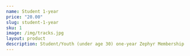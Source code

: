 ```yaml
---
name: Student 1-year
price: "20.00"
slug: student-1-year
sku: 1
image: /img/tracks.jpg
layout: product
description: Student/Youth (under age 30) one-year Zephyr Membership
---
```

